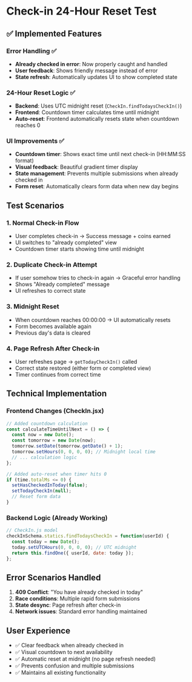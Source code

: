 # Check-in 24-Hour Reset Test

## ✅ Implemented Features

### Error Handling ✅
- **Already checked in error**: Now properly caught and handled
- **User feedback**: Shows friendly message instead of error
- **State refresh**: Automatically updates UI to show completed state

### 24-Hour Reset Logic ✅
- **Backend**: Uses UTC midnight reset (`CheckIn.findTodaysCheckIn()`)
- **Frontend**: Countdown timer calculates time until midnight
- **Auto-reset**: Frontend automatically resets state when countdown reaches 0

### UI Improvements ✅
- **Countdown timer**: Shows exact time until next check-in (HH:MM:SS format)
- **Visual feedback**: Beautiful gradient timer display
- **State management**: Prevents multiple submissions when already checked in
- **Form reset**: Automatically clears form data when new day begins

## Test Scenarios

### 1. Normal Check-in Flow
- User completes check-in → Success message + coins earned
- UI switches to "already completed" view
- Countdown timer starts showing time until midnight

### 2. Duplicate Check-in Attempt
- If user somehow tries to check-in again → Graceful error handling
- Shows "Already completed" message
- UI refreshes to correct state

### 3. Midnight Reset
- When countdown reaches 00:00:00 → UI automatically resets
- Form becomes available again
- Previous day's data is cleared

### 4. Page Refresh After Check-in
- User refreshes page → `getTodayCheckIn()` called
- Correct state restored (either form or completed view)
- Timer continues from correct time

## Technical Implementation

### Frontend Changes (CheckIn.jsx)
```javascript
// Added countdown calculation
const calculateTimeUntilNext = () => {
  const now = new Date();
  const tomorrow = new Date(now);
  tomorrow.setDate(tomorrow.getDate() + 1);
  tomorrow.setHours(0, 0, 0, 0); // Midnight local time
  // ... calculation logic
};

// Added auto-reset when timer hits 0
if (time.totalMs <= 0) {
  setHasCheckedInToday(false);
  setTodayCheckIn(null);
  // Reset form data
}
```

### Backend Logic (Already Working)
```javascript
// CheckIn.js model
checkInSchema.statics.findTodaysCheckIn = function(userId) {
  const today = new Date();
  today.setUTCHours(0, 0, 0, 0); // UTC midnight
  return this.findOne({ userId, date: today });
};
```

## Error Scenarios Handled

1. **409 Conflict**: "You have already checked in today"
2. **Race conditions**: Multiple rapid form submissions
3. **State desync**: Page refresh after check-in
4. **Network issues**: Standard error handling maintained

## User Experience

- ✅ Clear feedback when already checked in
- ✅ Visual countdown to next availability  
- ✅ Automatic reset at midnight (no page refresh needed)
- ✅ Prevents confusion and multiple submissions
- ✅ Maintains all existing functionality